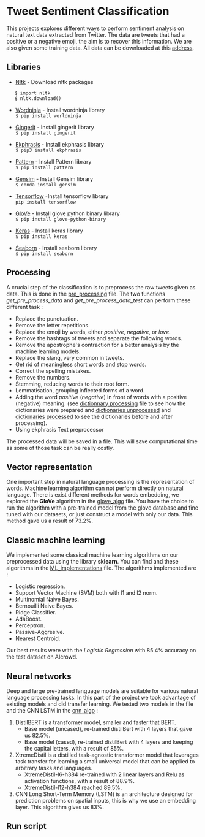 # Tweet Sentiment Classification

This projects explores different ways to perform sentiment analysis on natural text data extracted from Twitter.  The data are tweets that had a positive or a negative emoji, the aim is to recover this information. We are also given some training data. All data can be downloaded at this [address](https://www.aicrowd.com/challenges/epfl-ml-text-classification).

## Libraries

* [Nltk](https://www.nltk.org/ "Nltk") - Download nltk packages
```$ python
   $ import nltk
   $ nltk.download()
   ```
   
* [Wordninja](https://github.com/keredson/wordninja "git wordninja") - Install wordninja library  
```$ pip install worldninja```

* [Gingerit](https://github.com/Azd325/gingerit "git gingerit") - Install gingerit library  
```$ pip install gingerit```

* [Ekphrasis](https://github.com/cbaziotis/ekphrasis "ekphrasis") - Install ekphrasis library  
```$ pip3 install ekphrasis```

* [Pattern](https://github.com/clips/pattern "Pattern") - Install Pattern library  
```$ pip install pattern```

* [Gensim](https://github.com/RaRe-Technologies/gensim "gensim") - Install Gensim library  
```$ conda install gensim```

* [Tensorflow](https://www.tensorflow.org/ "tensor") -Install tensorflow library  
```pip install tensorflow```

* [GloVe](https://github.com/stanfordnlp/GloVe "glove") - Install glove python binary library  
```$ pip install glove-python-binary```

* [Keras](https://keras.io/ "keras") - Install keras library  
```$ pip install keras```

* [Seaborn](https://github.com/mwaskom/seaborn "seaborn") - Install seaborn library  
```$ pip install seaborn```

## Processing

A crucial step of the classification is to preprocess the raw tweets given as data. This is done in the [pre_processing](helper/pre_processing.py) file. The two functions *get_pre_process_data* and *get_pre_process_data_test* can perform these different task : 

- Replace the punctuation.
- Remove the letter repetitions.
- Replace the emoji by words, either *positive*, *negative*, or *love*.
- Remove the hashtags of tweets and separate the following words.
- Remove the apostrophe's contraction for a better analysis by the machine learning models.
- Replace the slang, very common in tweets.
- Get rid of meaningless short words and stop words.
- Correct the spelling mistakes.
- Remove the numbers.
- Stemming, reducing words to their root form.
- Lemmatisation, grouping inflected forms of a word.
- Adding the word *positive* (*negative*) in front of words with a positive (negative) meaning. (see [dictionnary processing](helper/dictionnaryProcessing.ipynb) file to see how the dictionaries were prepared and [dictionaries unprocessed](Resources/initialDictionnaries) and [dictionaries processed](Resources/Dict_pos_neg) to see the dictionaries before and after processing).
- Using ekphrasis Text preprocessor

The processed data will be saved in a file. This will save computational time as some of those task can be really costly.



## Vector representation

One important step in natural language processing is the representation of words. Machine learning algorithm can not perform directly on natural language. There is exist different methods for words embedding, we explored the **GloVe** algorithm in the [glove_algo](helper/glove_algo.ipynb) file. You have the choice to run the algorithm with a pre-trained model from the glove database and fine tuned with our datasets, or just construct a model with only our data. This method gave us a result of 73.2%.

## Classic machine learning

We implemented some classical machine learning algorithms on our preprocessed data using the library **sklearn**. You can find and these algorithms in the [ML_implementations](helper/ML_implementations.ipynb) file. The algorithms implemented are :

- Logistic regression.
- Support Vector Machine (SVM) both with l1 and l2 norm.
- Multinomial Naive Bayes.
- Bernouilli Naive Bayes.
- Ridge Classifier.
- AdaBoost.
- Perceptron.
- Passive-Aggresive.
- Nearest Centroid.

Our best results were with the *Logistic Regression* with 85.4% accuracy on the test dataset on AIcrowd.

## Neural networks

Deep and large pre-trained language models are suitable for various natural language processing tasks. In this part of the project we took advantage of existing models and did transfer learning. We tested two models in the []() file and the CNN LSTM in the [cnn_algo](helper/cnn_algo.ipynb)  :

1. DistilBERT is a transformer model, smaller and faster that BERT.
   - Base model (uncased), re-trained distilBert with 4 layers that gave us 82.5%.
   - Base model (cased), re-trained distilBert with 4 layers and keeping the capital letters, with a result of 85%.
2. XtremeDistil is a distilled task-agnostic transformer model that leverages task transfer for learning a small universal model that can be applied to arbitrary tasks and languages.
   - XtremeDistil-l6-h384 re-trained with 2 linear layers and Relu as activation functions, with a result of 88.9%.
   - XtremeDistil-l12-h384 reached 89.5%.
3. CNN Long Short-Term Memory (LSTM)  is an architecture designed for prediction problems on spatial inputs, this is why we use an embedding layer. This algorithm gives us 83%.

## Run script



